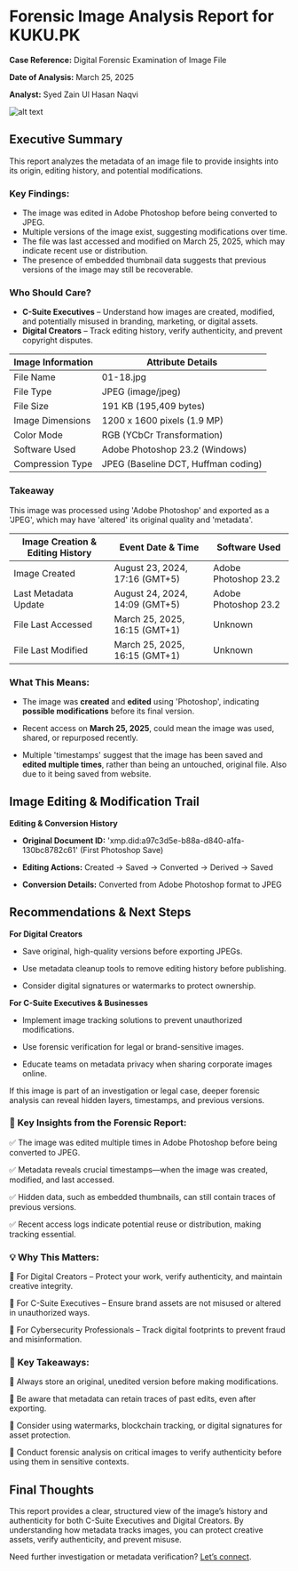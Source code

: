 # Forensic Image Analysis Report for KUKU.PK

**Case Reference:** Digital Forensic Examination of Image File

**Date of Analysis:** March 25, 2025

**Analyst:** Syed Zain Ul Hasan Naqvi

![alt text](https://kuku.pk/shop/co-ords/muse-green-linen-co-ord/#&gid=1&pid=3/200/200)

## Executive Summary
This report analyzes the metadata of an image file to provide insights into its origin, editing 
history, and potential modifications.

### Key Findings:
- The image was edited in Adobe Photoshop before being converted to JPEG.
- Multiple versions of the image exist, suggesting modifications over time.
- The file was last accessed and modified on March 25, 2025, which may indicate recent 
use or distribution.
- The presence of embedded thumbnail data suggests that previous versions of the 
image may still be recoverable.

### Who Should Care?
- **C-Suite Executives** – Understand how images are created, modified, and potentially 
misused in branding, marketing, or digital assets.
- **Digital Creators** – Track editing history, verify authenticity, and prevent copyright 
disputes.

| Image Information | Attribute Details |
| --- | --- |
| File Name | 01-18.jpg |
| File Type | JPEG (image/jpeg) |
| File Size | 191 KB (195,409 bytes) |
| Image Dimensions | 1200 x 1600 pixels (1.9 MP) |
| Color Mode | RGB (YCbCr Transformation) |
| Software Used | Adobe Photoshop 23.2 (Windows) |
| Compression Type | JPEG (Baseline DCT, Huffman coding) |

### Takeaway
This image was processed using 'Adobe Photoshop' and exported as a 'JPEG', which 
may have 'altered' its original quality and 'metadata'.

| Image Creation & Editing History | Event Date & Time | Software Used |
| --- | --- | --- |
| Image Created | August 23, 2024, 17:16 (GMT+5) | Adobe Photoshop 23.2 |
| Last Metadata Update | August 24, 2024, 14:09 (GMT+5) | Adobe Photoshop 23.2 |
| File Last Accessed | March 25, 2025, 16:15 (GMT+1) | Unknown |
| File Last Modified | March 25, 2025, 16:15 (GMT+1) | Unknown |

### What This Means:

- The image was **created** and **edited** using 'Photoshop', indicating **possible modifications** before its final version.

- Recent access on **March 25, 2025**, could mean the image was used, shared, or repurposed recently.

- Multiple 'timestamps' suggest that the image has been saved and **edited multiple times**, rather than being an untouched, original file. Also due to it being saved from website.

## Image Editing & Modification Trail

**Editing & Conversion History**

- **Original Document ID:** 'xmp.did:a97c3d5e-b88a-d840-a1fa-130bc8782c61' (First Photoshop Save)

- **Editing Actions:** Created → Saved → Converted → Derived → Saved

- **Conversion Details:** Converted from Adobe Photoshop format to JPEG

## Recommendations & Next Steps

**For Digital Creators**

- Save original, high-quality versions before exporting JPEGs.

- Use metadata cleanup tools to remove editing history before publishing.

- Consider digital signatures or watermarks to protect ownership.

**For C-Suite Executives & Businesses**

- Implement image tracking solutions to prevent unauthorized modifications.

- Use forensic verification for legal or brand-sensitive images.

- Educate teams on metadata privacy when sharing corporate images online.

If this image is part of an investigation or legal case, deeper forensic analysis can reveal hidden layers, timestamps, and previous versions.

### 📌 Key Insights from the Forensic Report:

✅ The image was edited multiple times in Adobe Photoshop before being converted to JPEG.

✅ Metadata reveals crucial timestamps—when the image was created, modified, and last accessed.

✅ Hidden data, such as embedded thumbnails, can still contain traces of previous versions.

✅ Recent access logs indicate potential reuse or distribution, making tracking essential.

### 💡 Why This Matters:
🔹 For Digital Creators – Protect your work, verify authenticity, and maintain creative integrity.

🔹 For C-Suite Executives – Ensure brand assets are not misused or altered in unauthorized ways.

🔹 For Cybersecurity Professionals – Track digital footprints to prevent fraud and misinformation.

### 🚀 Key Takeaways:
🔹 Always store an original, unedited version before making modifications.

🔹 Be aware that metadata can retain traces of past edits, even after exporting.

🔹 Consider using watermarks, blockchain tracking, or digital signatures for asset protection.

🔹 Conduct forensic analysis on critical images to verify authenticity before using them in sensitive contexts.

## Final Thoughts

This report provides a clear, structured view of the image’s history and authenticity for both C-Suite Executives and Digital Creators. By understanding how metadata tracks images, you can protect creative assets, verify authenticity, and prevent misuse.

Need further investigation or metadata verification? [Let’s connect]().
